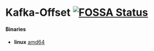 # Kafka-Offset [![FOSSA Status](https://app.fossa.io/api/projects/git%2Bgithub.com%2Fryarnyah%2Fkafka-offset.svg?type=shield)](https://app.fossa.io/projects/git%2Bgithub.com%2Fryarnyah%2Fkafka-offset?ref=badge_shield)

#### Binaries

- **linux** [amd64](https://github.com/ryarnyah/kafka-offset/releases/download/0.0.1/kafka-offset-linux-amd64)
